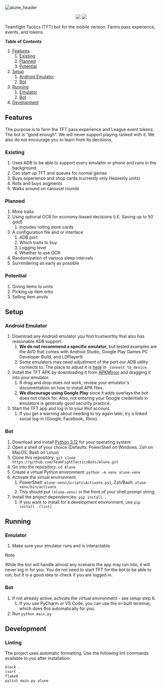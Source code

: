 ![alune_header](https://github.com/TeamFightTacticsBots/Alune/assets/60011425/dd30ed87-c5ca-42eb-810a-da07f6502cf5)
<p align="center">
  <img src="https://img.shields.io/badge/Python-3.12-green" />
  <img src="https://img.shields.io/badge/TFT_Set-11-blue" />
</p>

Teamfight Tactics (TFT) bot for the mobile version. Farms pass experience, events, and tokens.

**Table of Contents**
1. [Features](#features)
   1. [Existing](#existing)
   2. [Planned](#planned)
   3. [Potential](#potential)
2. [Setup](#setup)
   1. [Android Emulator](#android-emulator)
   2. [Bot](#bot)
3. [Running](#running)
   1. [Emulator](#emulator)
   2. [Bot](#bot-1)
4. [Development](#development) 

## Features

The purpose is to farm the TFT pass experience and League event tokens. The bot is "good enough".
We will never support playing ranked with it. We also do not encourage you to learn from its decisions.

### Existing

1. Uses ADB to be able to support every emulator or phone and runs in the background
2. Can start up TFT and queues for normal games
3. Buys experience and shop cards (currently only Heavenly units)
4. Rolls and buys augments
5. Walks around on carousel rounds

### Planned

1. More traits
2. Using optional OCR for economy-based decisions (i.E. Saving up to 50 gold)
   1. Includes rolling store cards
3. A configuration file and or interface
   1. ADB port
   2. Which traits to buy
   3. Logging level
   4. Whether to use OCR
4. Randomization of various sleep intervals
5. Surrendering as early as possible

### Potential
1. Giving items to units 
2. Picking up item orbs
3. Selling item anvils

## Setup

### Android Emulator

1. Download any Android emulator you find trustworthy that also has reasonable ADB support.  
   1. **We do not recommend a specific emulator**, but tested examples are the AVD that comes with Android Studio, Google Play Games PC Developer Build, and LDPlayer9.  
   2. Some emulators may need adjustment of the port our ADB utility connects to. The place to adjust it is [here](./alune/adb.py) in `_connect_to_device`.
2. Install the TFT APK by downloading it from [APKMirror](https://www.apkmirror.com/apk/riot-games-inc/teamfight-tactics-league-of-legends-strategy-game/) and dragging it into your emulator.  
   1. If drag and drop does not work, review your emulator's documentation on how to install APK files.  
   2. **We discourage using Google Play** since it adds overlays the bot does not check for. Also, not entering your Google credentials in emulators is generally good security practice.
3. Start the TFT app and log in to your Riot account.  
   1. If you get a warning about needing to try again later, try a linked social log-in (Google, Facebook, Xbox).

### Bot

1. Download and install [Python 3.12](https://www.python.org/downloads/) for your operating system
2. Open a shell of your choice (Defaults: PowerShell on Windows, Zsh on MacOS, Bash on Linux)
3. Clone this repository: `git clone https://github.com/TeamFightTacticsBots/Alune.git`
4. Go into the repository: `cd Alune`
5. Create a virtual Python environment: `python -m venv alune-venv`
6. Activate the virtual environment.  
   1. PowerShell: `alune-venv\Scripts\Activate.ps1`, Zsh/Bash: `alune-venv/bin/activate`  
   2. This should put `(alune-venv)` in the front of your shell prompt string.
7. Install the project dependencies: `pip install .`
   1. If you want to install for a development environment, use `pip install .[lint]`

## Running

### Emulator

1. Make sure your emulator runs and is interactable.

> [!NOTE]
> While the bot will handle almost any scenario the app may run into, it will never log in for you.
> You do not need to start TFT for the bot to be able to run, but it is a good idea to check if you are logged in.

### Bot

1. If not already active, activate the virtual environment - see setup step 6.  
   1. If you use PyCharm or VS Code, you can use the in-built terminal, which does this automatically for you.
2. Run `python main.py`

## Development

### Linting

The project uses automatic formatting. Use the following lint commands available to you after installation:
```bash
black .
isort .
flake8
pylint main.py alune
```
